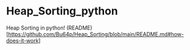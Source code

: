 # Heap_Sorting_python
Heap Sorting in python!
(README)[https://github.com/Bu64p/Heap_Sorting/blob/main/README.md#how-does-it-work]
